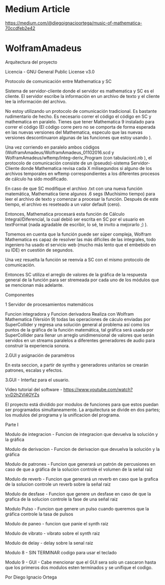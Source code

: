 # Medium Article
https://medium.com/@diegoignacioortega/music-of-mathematica-70ccdfeb2e42

# WolframAmadeus

Arquitectura del proyecto 

Licencia - GNU General Public License v3.0

Protocolo de comunicación entre Mathematica y SC

Sistema de servidor-cliente donde el servidor es mathematica y SC es el cliente. 
El servidor escribe la información en un archivo de texto y el cliente lee la información del archivo.


No estoy utilizando un protocolo de comunicación tradicional. Es bastante rudimentario de hecho. Es necesario correr el código el código en SC y mathematica en paralelo. Tienes que tener Mathematica 9 instalado para correr el código (El código corre pero no se comporta de forma esperada en las nuevas versiones del Mathematica, especulo que las nuevas versiones descontinuaron algunas de las funciones que estoy usando ).


Una vez corriendo en paralelo ambos códigos (WolframAmadeus/WolframAmadeus_01102016.scd y WolframAmadeus/wftemp/Integ-deriv_Program (con tabulacion).nb ), el protocolo de comunicación consiste de un (pseudo)-sistema Servidor-Cliente donde Mathematica revisa cada X milisegundos si alguno de los archivos temporales en wftemp correspondientes a los diferentes procesos de cálculo ha sido modificado. 


En caso de que SC modifique el archivo .txt con una nueva función matemática, Mathematica tiene algunos .6 segs (Muchísimo tiempo) para leer el archivo de texto y comenzar a procesar la función. Después de este tiempo, el archivo es reseteado a un valor default (cero).


Entonces, Mathematica procesará esta función de Cálculo Integral/Diferencial, la cual debió ser escrita en SC por el usuario en textFormat (nada agradable de escribir, lo sé, te invito a mejorarlo ;) ). 


Tomemos en cuenta que la función puede ser súper compleja, Wolfram Mathematica es capaz de resolver las más dificiles de las integrales, todo ingeniero ha usado el servicio web (mucho más lento que el embebido en su IDE) en cuestión de segundos. 


Una vez resuelta la función se reenvía a SC con el mismo protocolo de comunicación.

Entonces SC utiliza el arreglo de valores de la gráfica de la respuesta general de la función para ser stremeada por cada uno de los módulos que se mencionan más adelante.


Componentes

1 Servidor de procesamientos matemáticos

Funcion integradora y Funcion derivadora
Realiza con Wolfram Mathematica (Versión 9) todas las operaciones de cáculo  enviadas por SuperCollider y regresa una solución general al problema así como los puntos de la gráfica de la función matemática, tal gráfica será usada por SuperCollider para llenar un arreglo unidimensional de valores que serán servidos en un streams paralelos a diferentes generadores de audio para construir la experiencia sonora.

2.GUI y asignación de paramétros

En esta seccion, a partir de synths y generadores unitarios se crearán patrones, escalas y efectos.

3.GUI - Interfaz para el usuario.

Video tutorial del software - 
https://www.youtube.com/watch?v=D2h2Vl4OYZs

El proyecto está dividido por modulos de funciones para que estos puedan ser programados simultaneamente.
La arquitectura se divide en dos partes; los mudulos del programa y la unificacion del programa.

Parte I

Modulo de integracion -
Funcion de integracion que devuelva la solución y la gráfica

Modulo de derivacion -
Funcion de derivacion que devuelva la solución y la gráfica

Modulo de patrones -
Funcion que generará un patrón de percusiones en caso de que a gráfica de la solucion controle el volumen de la señal raiz

Modulo de reverb -
Funcion que generará un reverb en caso que la grafica de la solucion controle un reverb sobre la señal raiz

Modulo de desfase -
Funcion que genere un desfase en caso de que la grafica de la solucion controle la fase de una señal raiz

Modulo Pulso  -
Funcion que genere un pulso cuando queremos que la gráfica controle la tasa de pulsos

Modulo de paneo  -
funcion que panie el synth raiz

Modulo de vibrato -
vibrato sobre el synth raiz

Modulo de delay -
delay sobre la senal raiz

Modulo 8 - SIN TERMINAR
codigo para usar el teclado

Modulo 9 - GUI - Cabe mencionar que el GUI sera solo un cascaron hasta que los primeros dos modulos esten terminados y se unifique el codigo.

Por Diego Ignacio Ortega

